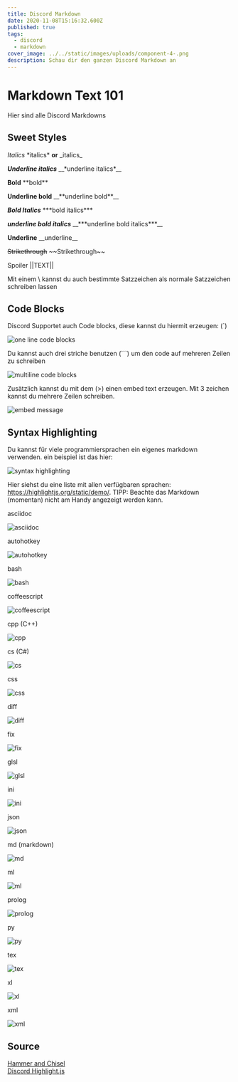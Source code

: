 ```yaml
---
title: Discord Markdown
date: 2020-11-08T15:16:32.600Z
published: true
tags:
  - discord
  - markdown
cover_image: ../../static/images/uploads/component-4-.png
description: Schau dir den ganzen Discord Markdown an
---
```

<!--StartFragment-->

# Markdown Text 101

Hier sind alle Discord Markdowns

## Sweet Styles

*Italics* \*italics\* **or** \_italics\_

***Underline italics*** \_\_\*underline italics\*\_\_

**Bold** \*\*bold\*\*

**Underline bold** \_\_\*\*underline bold\*\*\_\_

***Bold Italics*** \*\*\*bold italics\*\*\*

***underline bold italics*** \_\_\*\*\*underline bold italics\*\*\*\_\_

**Underline** \_\_underline\_\_

~~Strikethrough~~ \~\~Strikethrough\~\~

Spoiler ||TEXT||

Mit einem \ kannst du auch bestimmte Satzzeichen als normale Satzzeichen schreiben lassen

## Code Blocks

Discord Supportet auch Code blocks, diese kannst du hiermit erzeugen: (`)

![one line code blocks](https://i.imgur.com/MbFPHmY.png)

Du kannst auch drei striche benutzen (\`\``) um den code auf mehreren Zeilen zu schreiben

![multiline code blocks](https://i.imgur.com/4QAF6uV.png)

Zusätzlich kannst du mit dem (>) einen embed text erzeugen. Mit 3 zeichen kannst du mehrere Zeilen schreiben.

![embed message](https://i.imgur.com/sgaKPJL.png)

## Syntax Highlighting

Du kannst für viele programmiersprachen ein eigenes markdown verwenden. ein beispiel ist das hier:

![syntax highlighting](https://i.imgur.com/SSzdgiw.png)

Hier siehst du eine liste mit allen verfügbaren sprachen: https://highlightjs.org/static/demo/. TIPP: Beachte das Markdown (momentan) nicht am Handy angezeigt werden kann.

asciidoc

![asciidoc](https://i.imgur.com/V7FnZoP.png)

autohotkey

![autohotkey](https://i.imgur.com/wAbR9g1.png)

bash

![bash](https://i.imgur.com/HA0XvZc.png)

coffeescript

![coffeescript](https://i.imgur.com/pBbynIE.png)

cpp (C++)

![cpp](https://i.imgur.com/Ug5QRpi.png)

cs (C#)

![cs](https://i.imgur.com/9wwxpHo.png)

css

![css](https://i.imgur.com/5dI0lIN.png)

diff

![diff](https://i.imgur.com/CqWe4W7.png)

fix

![fix](https://i.imgur.com/oiNMvI8.png)

glsl

![glsl](https://i.imgur.com/NdiZ1q7.png)

ini

![ini](https://i.imgur.com/5eNvFJe.png)

json

![json](https://i.imgur.com/ieGxUhx.png)

md (markdown)

![md](https://i.imgur.com/4v7NHXG.png)

ml

![ml](https://i.imgur.com/9PBvwKr.png)

prolog

![prolog](https://i.imgur.com/VvfgXzk.png)

py

![py](https://i.imgur.com/sjxY2lB.png)

tex

![tex](https://i.imgur.com/aSYRfPN.png)

xl

![xl](https://i.imgur.com/nlu49Jt.png)

xml

![xml](https://i.imgur.com/4cCrGr4.png)

## Source

[Hammer and Chisel](https://support.discordapp.com/hc/en-us/articles/210298617-Markdown-Text-101-Chat-Formatting-Bold-Italic-Underline-)\
[Discord Highlight.js](https://discord.gg/SkZTwPk)

<!--EndFragment-->
